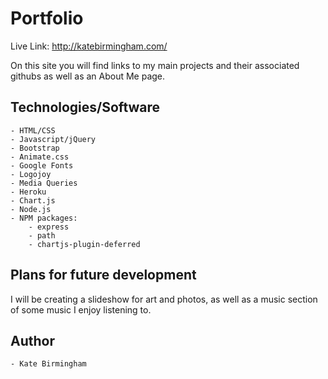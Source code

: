# Portfolio

Live Link: http://katebirmingham.com/

On this site you will find links to my main projects and their associated githubs as well as an About Me page.

## Technologies/Software

	- HTML/CSS
	- Javascript/jQuery
	- Bootstrap
	- Animate.css
	- Google Fonts
	- Logojoy
	- Media Queries
	- Heroku
	- Chart.js
	- Node.js
	- NPM packages:
		- express
		- path
		- chartjs-plugin-deferred


## Plans for future development

I will be creating a slideshow for art and photos, as well as a music section of some music I enjoy listening to.

## Author

	- Kate Birmingham